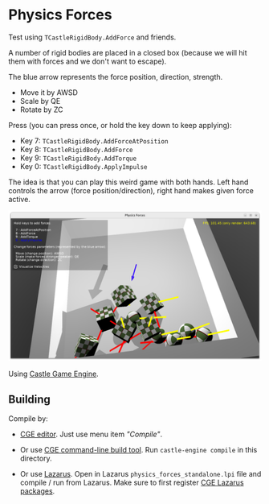 # Physics Forces

Test using `TCastleRigidBody.AddForce` and friends.

A number of rigid bodies are placed in a closed box (because we will hit them with forces and we don't want to escape).

The blue arrow represents the force position, direction, strength.

- Move it by AWSD
- Scale by QE
- Rotate by ZC

Press (you can press once, or hold the key down to keep applying):

- Key 7: `TCastleRigidBody.AddForceAtPosition`
- Key 8: `TCastleRigidBody.AddForce`
- Key 9: `TCastleRigidBody.AddTorque`
- Key 0: `TCastleRigidBody.ApplyImpulse`

The idea is that you can play this weird game with both hands. Left hand controls the arrow (force position/direction), right hand makes given force active.

![Screenshot](screenshot.png)

Using [Castle Game Engine](https://castle-engine.io/).

## Building

Compile by:

- [CGE editor](https://castle-engine.io/manual_editor.php). Just use menu item _"Compile"_.

- Or use [CGE command-line build tool](https://castle-engine.io/build_tool). Run `castle-engine compile` in this directory.

- Or use [Lazarus](https://www.lazarus-ide.org/). Open in Lazarus `physics_forces_standalone.lpi` file and compile / run from Lazarus. Make sure to first register [CGE Lazarus packages](https://castle-engine.io/lazarus).
